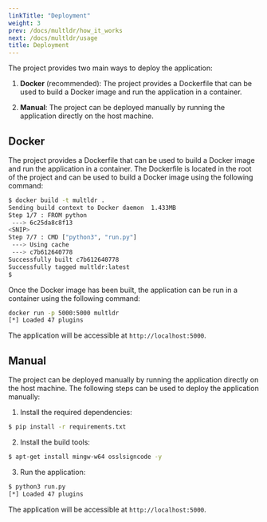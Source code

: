 ```yaml
---
linkTitle: "Deployment"
weight: 3
prev: /docs/multldr/how_it_works
next: /docs/multldr/usage
title: Deployment
---
```


The project provides two main ways to deploy the application:

1. **Docker** (recommended): The project provides a Dockerfile that can be used to build a Docker image and run the application in a container.

2. **Manual**: The project can be deployed manually by running the application directly on the host machine.

## Docker

The project provides a Dockerfile that can be used to build a Docker image and run the application in a container. The Dockerfile is located in the root of the project and can be used to build a Docker image using the following command:

```bash
$ docker build -t multldr .
Sending build context to Docker daemon  1.433MB
Step 1/7 : FROM python
 ---> 6c25da8c8f13
<SNIP>
Step 7/7 : CMD ["python3", "run.py"]
 ---> Using cache
 ---> c7b612640778
Successfully built c7b612640778
Successfully tagged multldr:latest
$
```

Once the Docker image has been built, the application can be run in a container using the following command:

```bash
docker run -p 5000:5000 multldr
[*] Loaded 47 plugins
```

The application will be accessible at `http://localhost:5000`.

## Manual

The project can be deployed manually by running the application directly on the host machine. The following steps can be used to deploy the application manually:

1. Install the required dependencies:

```bash
$ pip install -r requirements.txt
```

2. Install the build tools:

```bash
$ apt-get install mingw-w64 osslsigncode -y
```

3. Run the application:

```bash
$ python3 run.py
[*] Loaded 47 plugins
```

The application will be accessible at `http://localhost:5000`.
